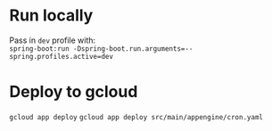 # Run locally
Pass in `dev` profile with:  
`spring-boot:run -Dspring-boot.run.arguments=--spring.profiles.active=dev`

# Deploy to gcloud
`gcloud app deploy`
`gcloud app deploy src/main/appengine/cron.yaml`
